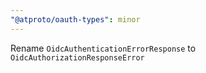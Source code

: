 ```yaml
---
"@atproto/oauth-types": minor
---
```


Rename `OidcAuthenticationErrorResponse` to `OidcAuthorizationResponseError`
